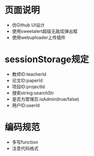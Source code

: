 # 页面说明

- 仿Github UI设计
- 使用sweetalert超级无敌炫弹出框
- 使用webuploader上传插件

# sessionStorage规定

- 教师ID:teacherId
- 论文ID:paperId
- 项目ID:projectId
- 搜索string:searchStr
- 是否为管理员:isAdmin(true/false)
- 用户ID:userId

# 编码规范

- 多写function
- 注意代码格式
